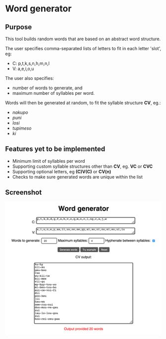 # Word generator

## Purpose

This tool builds random words that are based on an abstract word structure.

The user specifies comma-separated lists of letters to fit in each letter 'slot', eg:
* C: p,t,k,s,n,h,m,n,l
* V: a,e,i,o,u

The user also specifies:
* number of words to generate, and
* maximum number of syllables per word.

Words will then be generated at random, to fit the syllable structure **CV**, eg.:
* _nakupo_
* _puni_
* _losi_
* _tupimeso_
* _ki_


## Features yet to be implemented

* Minimum limit of syllables per word
* Supporting custom syllable structures other than **CV**, eg. **VC** or **CVC**
* Supporting optional letters, eg **(C)V(C)** or **CV(n)**
* Checks to make sure generated words are unique within the list

## Screenshot

![Screenshot of tool](https://github.com/aaa2016/word-generator/blob/master/screenshot.png)